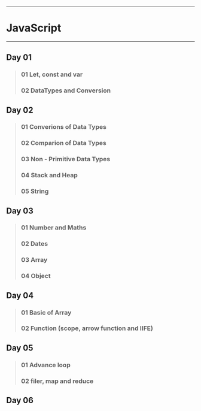 ----------------
# JavaScript
---------------
##  __Day 01__
>### 01 Let, const and var
>### 02 DataTypes and Conversion

## __Day 02__ 
>### 01 Converions of Data Types
>### 02 Comparion of Data Types
>### 03 Non - Primitive Data Types
>### 04 Stack and Heap
>### 05 String

## __Day 03__ 
>### 01 Number and Maths
>### 02 Dates
>### 03 Array
>### 04 Object

## __Day 04__ 
>### 01 Basic of Array
>### 02 Function (scope, arrow function and IIFE)

## __Day 05__ 
>### 01 Advance loop
>### 02 filer, map and reduce

## __Day 06__ 
